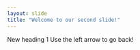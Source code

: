 ```yaml
---
layout: slide
title: "Welcome to our second slide!"
---
```

New heading 1
Use the left arrow to go back!
